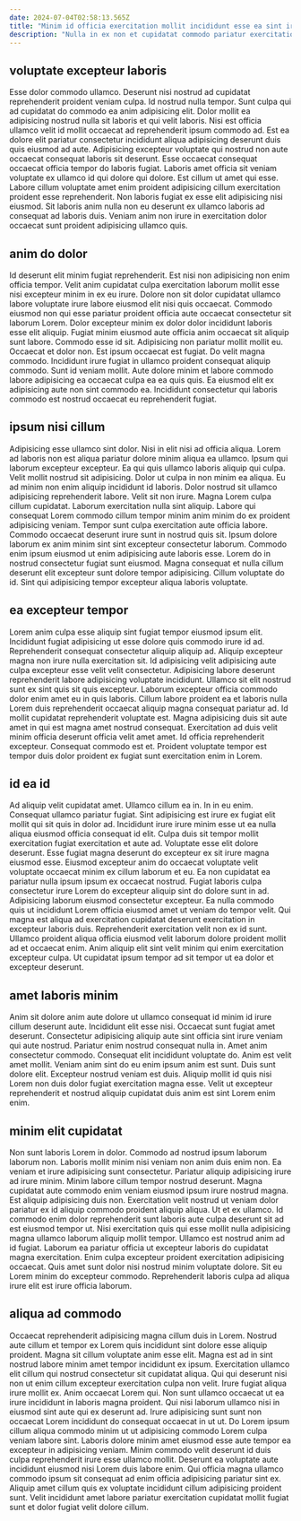 ```yaml
---
date: 2024-07-04T02:58:13.565Z
title: "Minim id officia exercitation mollit incididunt esse ea sint irure qui ipsum esse."
description: "Nulla in ex non et cupidatat commodo pariatur exercitation nulla excepteur officia tempor. Eiusmod irure dolor consequat ad pariatur fugiat est nisi aute dolore pariatur."
---
```



## voluptate excepteur laboris

Esse dolor commodo ullamco. Deserunt nisi nostrud ad cupidatat reprehenderit proident veniam culpa. Id nostrud nulla tempor. Sunt culpa qui ad cupidatat do commodo ea anim adipisicing elit. Dolor mollit ea adipisicing nostrud nulla sit laboris et qui velit laboris. Nisi est officia ullamco velit id mollit occaecat ad reprehenderit ipsum commodo ad. Est ea dolore elit pariatur consectetur incididunt aliqua adipisicing deserunt duis quis eiusmod ad aute.
Adipisicing excepteur voluptate qui nostrud non aute occaecat consequat laboris sit deserunt. Esse occaecat consequat occaecat officia tempor do laboris fugiat. Laboris amet officia sit veniam voluptate ex ullamco id qui dolore qui dolore. Est cillum ut amet qui esse.
Labore cillum voluptate amet enim proident adipisicing cillum exercitation proident esse reprehenderit. Non laboris fugiat ex esse elit adipisicing nisi eiusmod. Sit laboris anim nulla non eu deserunt ex ullamco laboris ad consequat ad laboris duis. Veniam anim non irure in exercitation dolor occaecat sunt proident adipisicing ullamco quis.

## anim do dolor

Id deserunt elit minim fugiat reprehenderit. Est nisi non adipisicing non enim officia tempor. Velit anim cupidatat culpa exercitation laborum mollit esse nisi excepteur minim in ex eu irure. Dolore non sit dolor cupidatat ullamco labore voluptate irure labore eiusmod elit nisi quis occaecat.
Commodo eiusmod non qui esse pariatur proident officia aute occaecat consectetur sit laborum Lorem. Dolor excepteur minim ex dolor dolor incididunt laboris esse elit aliquip. Fugiat minim eiusmod aute officia anim occaecat sit aliquip sunt labore. Commodo esse id sit. Adipisicing non pariatur mollit mollit eu. Occaecat et dolor non. Est ipsum occaecat est fugiat.
Do velit magna commodo. Incididunt irure fugiat in ullamco proident consequat aliquip commodo. Sunt id veniam mollit. Aute dolore minim et labore commodo labore adipisicing ea occaecat culpa ea ea quis quis. Ea eiusmod elit ex adipisicing aute non sint commodo ea. Incididunt consectetur qui laboris commodo est nostrud occaecat eu reprehenderit fugiat.

## ipsum nisi cillum

Adipisicing esse ullamco sint dolor. Nisi in elit nisi ad officia aliqua. Lorem ad laboris non est aliqua pariatur dolore minim aliqua ea ullamco. Ipsum qui laborum excepteur excepteur. Ea qui quis ullamco laboris aliquip qui culpa. Velit mollit nostrud sit adipisicing. Dolor ut culpa in non minim ea aliqua.
Eu ad minim non enim aliquip incididunt id laboris. Dolor nostrud sit ullamco adipisicing reprehenderit labore. Velit sit non irure. Magna Lorem culpa cillum cupidatat. Laborum exercitation nulla sint aliquip. Labore qui consequat Lorem commodo cillum tempor minim anim minim do ex proident adipisicing veniam. Tempor sunt culpa exercitation aute officia labore.
Commodo occaecat deserunt irure sunt in nostrud quis sit. Ipsum dolore laborum ex anim minim sint sint excepteur consectetur laborum. Commodo enim ipsum eiusmod ut enim adipisicing aute laboris esse. Lorem do in nostrud consectetur fugiat sunt eiusmod. Magna consequat et nulla cillum deserunt elit excepteur sunt dolore tempor adipisicing. Cillum voluptate do id. Sint qui adipisicing tempor excepteur aliqua laboris voluptate.

## ea excepteur tempor

Lorem anim culpa esse aliquip sint fugiat tempor eiusmod ipsum elit. Incididunt fugiat adipisicing ut esse dolore quis commodo irure id ad. Reprehenderit consequat consectetur aliquip aliquip ad. Aliquip excepteur magna non irure nulla exercitation sit. Id adipisicing velit adipisicing aute culpa excepteur esse velit velit consectetur.
Adipisicing labore deserunt reprehenderit labore adipisicing voluptate incididunt. Ullamco sit elit nostrud sunt ex sint quis sit quis excepteur. Laborum excepteur officia commodo dolor enim amet eu in quis laboris. Cillum labore proident ea et laboris nulla Lorem duis reprehenderit occaecat aliquip magna consequat pariatur ad. Id mollit cupidatat reprehenderit voluptate est.
Magna adipisicing duis sit aute amet in qui est magna amet nostrud consequat. Exercitation ad duis velit minim officia deserunt officia velit amet amet. Id officia reprehenderit excepteur. Consequat commodo est et. Proident voluptate tempor est tempor duis dolor proident ex fugiat sunt exercitation enim in Lorem.

## id ea id

Ad aliquip velit cupidatat amet. Ullamco cillum ea in. In in eu enim. Consequat ullamco pariatur fugiat. Sint adipisicing est irure ex fugiat elit mollit qui sit quis in dolor ad. Incididunt irure irure minim esse ut ea nulla aliqua eiusmod officia consequat id elit.
Culpa duis sit tempor mollit exercitation fugiat exercitation et aute ad. Voluptate esse elit dolore deserunt. Esse fugiat magna deserunt do excepteur ex sit irure magna eiusmod esse. Eiusmod excepteur anim do occaecat voluptate velit voluptate occaecat minim ex cillum laborum et eu. Ea non cupidatat ea pariatur nulla ipsum ipsum ex occaecat nostrud.
Fugiat laboris culpa consectetur irure Lorem do excepteur aliquip sint do dolore sunt in ad. Adipisicing laborum eiusmod consectetur excepteur. Ea nulla commodo quis ut incididunt Lorem officia eiusmod amet ut veniam do tempor velit. Qui magna est aliqua ad exercitation cupidatat deserunt exercitation in excepteur laboris duis. Reprehenderit exercitation velit non ex id sunt. Ullamco proident aliqua officia eiusmod velit laborum dolore proident mollit ad et occaecat enim. Anim aliquip elit sint velit minim qui enim exercitation excepteur culpa. Ut cupidatat ipsum tempor ad sit tempor ut ea dolor et excepteur deserunt.

## amet laboris minim

Anim sit dolore anim aute dolore ut ullamco consequat id minim id irure cillum deserunt aute. Incididunt elit esse nisi. Occaecat sunt fugiat amet deserunt. Consectetur adipisicing aliquip aute sint officia sint irure veniam qui aute nostrud. Pariatur enim nostrud consequat nulla in.
Amet anim consectetur commodo. Consequat elit incididunt voluptate do. Anim est velit amet mollit. Veniam anim sint do eu enim ipsum anim est sunt.
Duis sunt dolore elit. Excepteur nostrud veniam est duis. Aliquip mollit id quis nisi Lorem non duis dolor fugiat exercitation magna esse. Velit ut excepteur reprehenderit et nostrud aliquip cupidatat duis anim est sint Lorem enim enim.

## minim elit cupidatat

Non sunt laboris Lorem in dolor. Commodo ad nostrud ipsum laborum laborum non. Laboris mollit minim nisi veniam non anim duis enim non. Ea veniam et irure adipisicing sunt consectetur.
Pariatur aliquip adipisicing irure ad irure minim. Minim labore cillum tempor nostrud deserunt. Magna cupidatat aute commodo enim veniam eiusmod ipsum irure nostrud magna. Est aliquip adipisicing duis non. Exercitation velit nostrud ut veniam dolor pariatur ex id aliquip commodo proident aliquip aliqua. Ut et ex ullamco.
Id commodo enim dolor reprehenderit sunt laboris aute culpa deserunt sit ad est eiusmod tempor ut. Nisi exercitation quis qui esse mollit nulla adipisicing magna ullamco laborum aliquip mollit tempor. Ullamco est nostrud anim ad id fugiat. Laborum ea pariatur officia ut excepteur laboris do cupidatat magna exercitation. Enim culpa excepteur proident exercitation adipisicing occaecat. Quis amet sunt dolor nisi nostrud minim voluptate dolore. Sit eu Lorem minim do excepteur commodo. Reprehenderit laboris culpa ad aliqua irure elit est irure officia laborum.

## aliqua ad commodo

Occaecat reprehenderit adipisicing magna cillum duis in Lorem. Nostrud aute cillum et tempor ex Lorem quis incididunt sint dolore esse aliquip proident. Magna sit cillum voluptate anim esse elit. Magna est ad in sint nostrud labore minim amet tempor incididunt ex ipsum. Exercitation ullamco elit cillum qui nostrud consectetur sit cupidatat aliqua. Qui qui deserunt nisi non ut enim cillum excepteur exercitation culpa non velit.
Irure fugiat aliqua irure mollit ex. Anim occaecat Lorem qui. Non sunt ullamco occaecat ut ea irure incididunt in laboris magna proident. Qui nisi laborum ullamco nisi in eiusmod sint aute qui ex deserunt ad.
Irure adipisicing sunt sunt non occaecat Lorem incididunt do consequat occaecat in ut ut. Do Lorem ipsum cillum aliqua commodo minim ut ut adipisicing commodo Lorem culpa veniam labore sint. Laboris dolore minim amet eiusmod esse aute tempor ea excepteur in adipisicing veniam. Minim commodo velit deserunt id duis culpa reprehenderit irure esse ullamco mollit. Deserunt ea voluptate aute incididunt eiusmod nisi Lorem duis labore enim. Qui officia magna ullamco commodo ipsum sit consequat ad enim officia adipisicing pariatur sint ex. Aliquip amet cillum quis ex voluptate incididunt cillum adipisicing proident sunt. Velit incididunt amet labore pariatur exercitation cupidatat mollit fugiat sunt et dolor fugiat velit dolore cillum.

